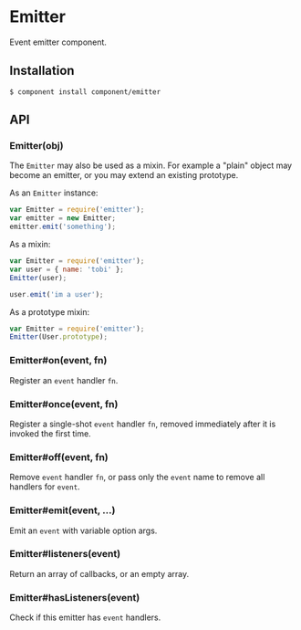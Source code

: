 # Emitter

  Event emitter component.

## Installation

```
$ component install component/emitter
```

## API

### Emitter(obj)

  The `Emitter` may also be used as a mixin. For example
  a "plain" object may become an emitter, or you may
  extend an existing prototype.

  As an `Emitter` instance:

```js
var Emitter = require('emitter');
var emitter = new Emitter;
emitter.emit('something');
```

  As a mixin:

```js
var Emitter = require('emitter');
var user = { name: 'tobi' };
Emitter(user);

user.emit('im a user');
```

  As a prototype mixin:

```js
var Emitter = require('emitter');
Emitter(User.prototype);
```
  
### Emitter#on(event, fn)

  Register an `event` handler `fn`.

### Emitter#once(event, fn)

  Register a single-shot `event` handler `fn`,
  removed immediately after it is invoked the
  first time.

### Emitter#off(event, fn)

  Remove `event` handler `fn`, or pass only the `event`
  name to remove all handlers for `event`.

### Emitter#emit(event, ...)

  Emit an `event` with variable option args.

### Emitter#listeners(event)

  Return an array of callbacks, or an empty array.

### Emitter#hasListeners(event)

  Check if this emitter has `event` handlers.
